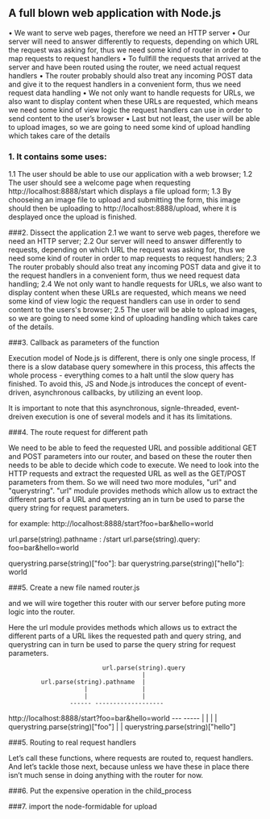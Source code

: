 

## A full blown web application with Node.js

• We want to serve web pages, therefore we need an HTTP server
• Our server will need to answer differently to requests, depending on which URL the request
was asking for, thus we need some kind of router in order to map requests to request handlers
• To fullfill the requests that arrived at the server and have been routed using the router, we
need actual request handlers
• The router probably should also treat any incoming POST data and give it to the request
handlers in a convenient form, thus we need request data handling
• We not only want to handle requests for URLs, we also want to display content when these
URLs are requested, which means we need some kind of view logic the request handlers can
use in order to send content to the user’s browser
• Last but not least, the user will be able to upload images, so we are going to need some kind
of upload handling which takes care of the details

### 1. It contains some uses:
1.1 The user should be able to use our application with a web browser;
1.2 The user should see a welcome page when requesting http://localhost:8888/start which displays a file upload form;
1.3 By chooseing an image file to upload and submitting the form, this image should then be uploading to http://localhost:8888/upload, where it is desplayed once the upload is finished.

###2. Dissect the application 
2.1 we want to serve web pages, therefore we need an HTTP server;
2.2 Our server will need to answer differently to requests, depending on which URL the request was asking for, thus we need some kind of router in order to map requests to request handlers;
2.3 The router probably should also treat any incoming POST data and give it to the request handlers in a convenient form, thus we need request data handling;
2.4 We not only want to handle requests for URLs, we also want to display content when these URLs are requested, which means we need some kind of view logic the request handlers can use in order to send content to the users's browser;
2.5 The user will be able to upload images, so we are going to need some kind of uploading handling which takes care of the details.

###3. Callback as parameters of the function

Execution model of Node.js is different, there is only one single process, If there is a slow database query somewhere in this process, this affects the whole process - everything comes to a halt until the slow query has finished. To avoid this, JS and Node.js introduces the concept of event-driven, asynchronous callbacks, by utilizing an event loop.

It is important to note that this asynchronous, signle-threaded, event-dreiven execution is one of several models and it has its limitations.

###4. The route request for different path

We need to be able to feed the requested URL and possible additional GET and POST parameters into our router, and based on these the router then needs to be able to decide which code to execute. We need to look into the HTTP requests and extract the requested URL as well as the GET/POST parameters from them. So we will need two more modules, "url" and "querystring". "url" module provides methods which allow us to extract the different parts of a URL and querystring an in turn be used to parse the query string for request parameters.

for example:  http://localhost:8888/start?foo=bar&hello=world

url.parse(string).pathname :  /start
url.parse(string).query: foo=bar&hello=world

querystring.parse(string)["foo"]: bar
querystring.parse(string)["hello"]: world


###5. Create a new file named router.js 

and we will wire together this router with our server before puting more logic into the router.

Here the url module provides methods which allows us to extract the different parts of a URL likes the requested path and query string, and querystring can in turn be used to parse the query string for request parameters.

                              url.parse(string).query
                                         |
             url.parse(string).pathname  |
                         |               |
                         |               |
                     ------ -------------------
http://localhost:8888/start?foo=bar&hello=world
                                ---       -----
                                 |          |
                                 |          |
           querystring.parse(string)["foo"] |
                                            |
                             querystring.parse(string)["hello"]


###5. Routing to real request handlers

Let’s call these functions, where requests are routed to, request handlers. And let’s tackle those next, because unless we have these in place there isn’t much sense in doing anything with the router for now.


###6. Put the expensive operation in the child_process

###7. import the node-formidable for upload 



























